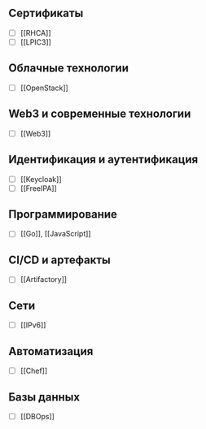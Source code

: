 
## Сертификаты
- [ ] [[RHCA]]
- [ ] [[LPIC3]]

## Облачные технологии
- [ ] [[OpenStack]]

## Web3 и современные технологии
- [ ] [[Web3]]

## Идентификация и аутентификация
- [ ] [[Keycloak]]
- [ ] [[FreeIPA]]

## Программирование
- [ ] [[Go]], [[JavaScript]]

## CI/CD и артефакты
- [ ] [[Artifactory]]

## Сети
- [ ] [[IPv6]]

## Автоматизация
- [ ] [[Chef]]

## Базы данных
- [ ] [[DBOps]]